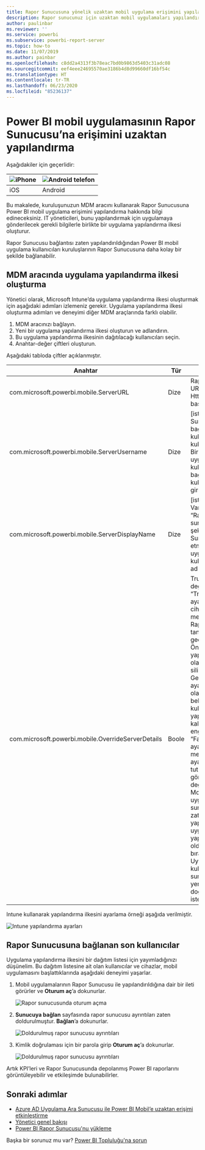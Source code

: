 ```yaml
---
title: Rapor Sunucusuna yönelik uzaktan mobil uygulama erişimini yapılandırma
description: Rapor sunucunuz için uzaktan mobil uygulamaları yapılandırmayı öğrenin.
author: paulinbar
ms.reviewer: ''
ms.service: powerbi
ms.subservice: powerbi-report-server
ms.topic: how-to
ms.date: 11/07/2019
ms.author: painbar
ms.openlocfilehash: c8dd2a4313f3b78eac7bd0b9863d5403c31adc08
ms.sourcegitcommit: eef4eee24695570ae3186b4d8d99660df16bf54c
ms.translationtype: HT
ms.contentlocale: tr-TR
ms.lasthandoff: 06/23/2020
ms.locfileid: "85236137"
---
```

# <a name="configure-power-bi-mobile-app-access-to-report-server-remotely"></a>Power BI mobil uygulamasının Rapor Sunucusu’na erişimini uzaktan yapılandırma

Aşağıdakiler için geçerlidir:

| ![iPhone](./media/configure-powerbi-mobile-apps-remote/ios-logo-40-px.png) | ![Android telefon](./media/configure-powerbi-mobile-apps-remote/android-logo-40-px.png) |
|:--- |:--- |
| iOS |Android |

Bu makalede, kuruluşunuzun MDM aracını kullanarak Rapor Sunucusuna Power BI mobil uygulama erişimini yapılandırma hakkında bilgi edineceksiniz. IT yöneticileri, bunu yapılandırmak için uygulamaya gönderilecek gerekli bilgilerle birlikte bir uygulama yapılandırma ilkesi oluşturur. 

 Rapor Sunucusu bağlantısı zaten yapılandırıldığından Power BI mobil uygulama kullanıcıları kuruluşlarının Rapor Sunucusuna daha kolay bir şekilde bağlanabilir. 

## <a name="create-the-app-configuration-policy-in-mdm-tool"></a>MDM aracında uygulama yapılandırma ilkesi oluşturma 

Yönetici olarak, Microsoft Intune’da uygulama yapılandırma ilkesi oluşturmak için aşağıdaki adımları izlemeniz gerekir. Uygulama yapılandırma ilkesi oluşturma adımları ve deneyimi diğer MDM araçlarında farklı olabilir. 

1. MDM aracınızı bağlayın. 
2. Yeni bir uygulama yapılandırma ilkesi oluşturun ve adlandırın. 
3. Bu uygulama yapılandırma ilkesinin dağıtılacağı kullanıcıları seçin. 
4. Anahtar-değer çiftleri oluşturun. 

Aşağıdaki tabloda çiftler açıklanmıştır.

|Anahtar  |Tür  |Açıklama  |
|---------|---------|---------|
| com.microsoft.powerbi.mobile.ServerURL | Dize | Rapor Sunucusu URL'si <br> Http/https ile başlamalıdır |
| com.microsoft.powerbi.mobile.ServerUsername | Dize | [isteğe bağlı] <br> Sunucuya bağlanmak için kullanılacak kullanıcı adı. <br> Bir tane yoksa, uygulama kullanıcıdan bağlantı için kullanıcı adı girmesini ister.| 
| com.microsoft.powerbi.mobile.ServerDisplayName | Dize | [isteğe bağlı] <br> Varsayılan değer “Rapor sunucusu” şeklindedir <br> Sunucuyu temsil etmek üzere uygulamada kullanılan kolay ad | 
| com.microsoft.powerbi.mobile.OverrideServerDetails | Boole | True varsayılan değerdir <br>“True” olarak ayarlanırsa mobil cihazda zaten mevcut olan tüm Rapor Sunucusu tanımlarını geçersiz kılar. Önceden yapılandırılmış olan sunucular silinir. <br> Geçersiz Kılma ayarının True olarak belirlenmesi de kullanıcının bu yapılandırmayı kaldırmasını engeller. <br> “False” olarak ayarlandığında mevcut tüm ayarlar tutulurken gönderilen değerler eklenir. <br> Mobil uygulamada aynı sunucu URL’si zaten yapılandırılmışsa, uygulama bu yapılandırmayı olduğu gibi bırakır. Uygulama, kullanıcıdan aynı sunucu için yeniden kimlik doğrulamasını istemez. |

Intune kullanarak yapılandırma ilkesini ayarlama örneği aşağıda verilmiştir.

![Intune yapılandırma ayarları](media/configure-powerbi-mobile-apps-remote/power-bi-ios-remote-configuration-settings.png)

## <a name="end-users-connecting-to-report-server"></a>Rapor Sunucusuna bağlanan son kullanıcılar

 Uygulama yapılandırma ilkesini bir dağıtım listesi için yayımladığınızı düşünelim. Bu dağıtım listesine ait olan kullanıcılar ve cihazlar, mobil uygulamasını başlattıklarında aşağıdaki deneyimi yaşarlar. 

1. Mobil uygulamalarının Rapor Sunucusu ile yapılandırıldığına dair bir ileti görürler ve **Oturum aç**’a dokunurlar.

    ![Rapor sunucusunda oturum açma](media/configure-powerbi-mobile-apps-remote/power-bi-config-server-sign-in.png)

2.  **Sunucuya bağlan** sayfasında rapor sunucusu ayrıntıları zaten doldurulmuştur. **Bağlan**’a dokunurlar.

    ![Doldurulmuş rapor sunucusu ayrıntıları](media/configure-powerbi-mobile-apps-remote/power-bi-ios-remote-configure-connect-server.png)

3. Kimlik doğrulaması için bir parola girip **Oturum aç**’a dokunurlar. 

    ![Doldurulmuş rapor sunucusu ayrıntıları](media/configure-powerbi-mobile-apps-remote/power-bi-config-server-address.png)

Artık KPI’leri ve Rapor Sunucusunda depolanmış Power BI raporlarını görüntüleyebilir ve etkileşimde bulunabilirler.

## <a name="next-steps"></a>Sonraki adımlar

- [Azure AD Uygulama Ara Sunucusu ile Power BI Mobil’e uzaktan erişimi etkinleştirme](https://docs.microsoft.com/azure/active-directory/manage-apps/application-proxy-integrate-with-power-bi)
- [Yönetici genel bakışı](admin-handbook-overview.md)  
- [Power BI Rapor Sunucusu'nu yükleme](install-report-server.md)  

Başka bir sorunuz mu var? [Power BI Topluluğu'na sorun](https://community.powerbi.com/)

